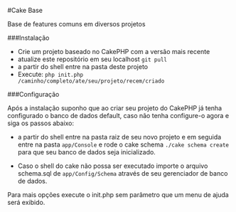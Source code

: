 #Cake Base

Base de features comuns em diversos projetos


###Instalação

* Crie um projeto baseado no CakePHP com a versão mais recente
* atualize este repositório em seu localhost `git pull`
* a partir do shell entre na pasta deste projeto
* Execute: ` php init.php /caminho/completo/ate/seu/projeto/recem/criado `


###Configuração

Após a instalação suponho que ao criar seu projeto do CakePHP já tenha configurado o banco de dados default,
caso não tenha configure-o agora e siga os passos abaixo:

* a partir do shell entre na pasta raiz de seu novo projeto e em seguida entre na pasta ` app/Console ` 
e rode o cake schema ` ./cake schema create ` para que seu banco de dados seja inicializado. 

* Caso o shell do cake não possa ser executado importe o arquivo schema.sql de ` app/Config/Schema ` através de 
seu gerenciador de banco de dados.



Para mais opções execute o init.php sem parâmetro que um menu de ajuda será exibido.

